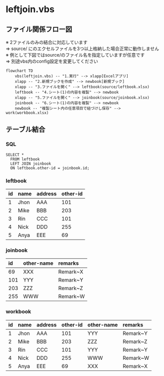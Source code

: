 # leftjoin.vbs

## ファイル関係フロー図
※ 2ファイルのみの結合に対応しています  
=> source/ にのエクセルファイルを3つ以上格納した場合正常に動作しません  
※ 例として下図ではsource/のファイル名を指定していますが任意です  
=> 別途vbs内のconfig設定を変更してください
```mermaid
flowchart TD
    vbs(leftjoin.vbs) -- "1.実行" --> xlapp[Excelアプリ]
    xlapp -- "2.新規ブックを作成" --> newbook[新規ブック]
    xlapp -- "3.ファイルを開く" --> leftbook(source/leftbook.xlsx)
    leftbook -- "4.シート(1)の内容を複製" --> newbook
    xlapp -- "5.ファイルを開く" --> joinbook(source/joinbook.xlsx)
    joinbook -- "6.シート(1)の内容を複製" --> newbook
    newbook -- "複製シート内の任意項目で紐づけし保存" --> work(workbook.xlsx)
```

## テーブル結合

### SQL
```
SELECT * 
  FROM leftbook
  LEFT JOIN joinbook
  ON leftbook.other-id = joinbook.id;
```

### leftbook
| id | name | address | other-id |
|:-----------|:-----------|:-----------|:------------|
| 1 | Jhon | AAA | 101 |
| 2 | Mike | BBB | 203 |
| 3 | Rin | CCC | 101 |
| 4 | Nick | DDD | 255 |
| 5 | Anya | EEE | 69 |

### joinbook
| id | other-name | remarks |
|:-----------|:-----------|:-----------|
| 69 | XXX | Remark~X |
| 101 | YYY | Remark~Y |
| 203 | ZZZ | Remark~Z |
| 255 | WWW | Remark~W |

### workbook
| id | name | address | other-id | other-name | remarks |
|:-----------|:-----------|:-----------|:------------|:-----------|:-----------|
| 1 | Jhon | AAA | 101 | YYY | Remark~Y |
| 2 | Mike | BBB | 203 | ZZZ | Remark~Z |
| 3 | Rin | CCC | 101 | YYY | Remark~Y |
| 4 | Nick | DDD | 255 | WWW | Remark~W |
| 5 | Anya | EEE | 69 | XXX | Remark~X |

